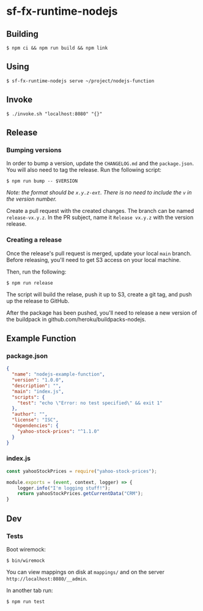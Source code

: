 # sf-fx-runtime-nodejs

## Building
```
$ npm ci && npm run build && npm link
```

## Using
```
$ sf-fx-runtime-nodejs serve ~/project/nodejs-function
```

## Invoke
```
$ ./invoke.sh "localhost:8080" "{}"
```

## Release
### Bumping versions

In order to bump a version, update the `CHANGELOG.md` and the `package.json`. You will also need to tag the release. Run the following script:

```
$ npm run bump -- $VERSION
```

*Note: the format should be `x.y.z-ext`. There is no need to include the `v` in the version number.*

Create a pull request with the created changes. The branch can be named `release-vx.y.z`. In the PR subject, name it `Release vx.y.z` with the version release.

### Creating a release
Once the release's pull request is merged, update your local `main` branch. Before releasing, you'll need to get S3 access on your local machine.

Then, run the following:

```
$ npm run release
```

The script will build the relase, push it up to S3, create a git tag, and push up the release to GitHub.

After the package has been pushed, you'll need to release a new version of the buildpack in github.com/heroku/buildpacks-nodejs.

## Example Function
### package.json
```json
{
  "name": "nodejs-example-function",
  "version": "1.0.0",
  "description": "",
  "main": "index.js",
  "scripts": {
    "test": "echo \"Error: no test specified\" && exit 1"
  },
  "author": "",
  "license": "ISC",
  "dependencies": {
    "yahoo-stock-prices": "^1.1.0"
  }
}

```
### index.js
```javascript
const yahooStockPrices = require("yahoo-stock-prices");

module.exports = (event, context, logger) => {
    logger.info("I'm logging stuff!");
    return yahooStockPrices.getCurrentData("CRM");
}
```

## Dev

### Tests

Boot wiremock:

```
$ bin/wiremock
```

You can view mappings on disk at `mappings/` and on the server `http://localhost:8080/__admin`.

In another tab run:

```
$ npm run test
```


